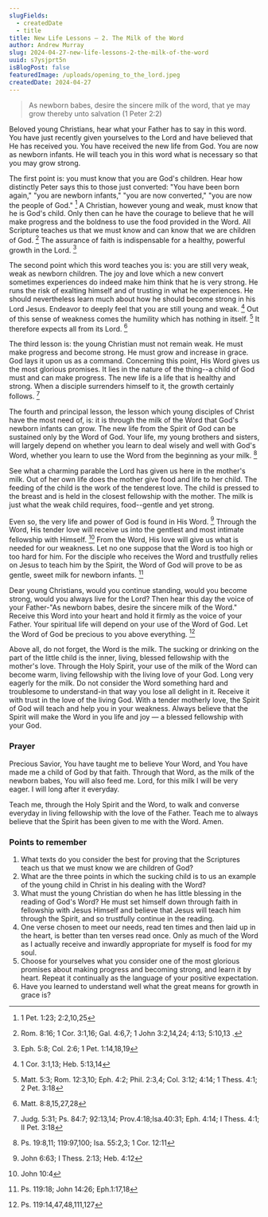 ```yaml
---
slugFields:
  - createdDate
  - title
title: New Life Lessons – 2. The Milk of the Word
author: Andrew Murray
slug: 2024-04-27-new-life-lessons-2-the-milk-of-the-word
uuid: s7ysjprt5n
isBlogPost: false
featuredImage: /uploads/opening_to_the_lord.jpeg
createdDate: 2024-04-27
---
```

> As newborn babes, desire the sincere milk of the word, that ye may grow thereby unto salvation (1 Peter 2:2)

Beloved young Christians, hear what your Father has to say in this word. You have just recently given yourselves to the Lord and have believed that He has received you. You have received the new life from God. You are now as newborn infants. He will teach you in this word what is necessary so that you may grow strong.

The first point is: you must know that you are God's children. Hear how distinctly Peter says this to those just converted: "You have been born again," "you are newborn infants," "you are now converted," "you are now the people of God." [^1] A Christian, however young and weak, must know that he is God's child. Only then can he have the courage to believe that he will make progress and the boldness to use the food provided in the Word. All Scripture teaches us that we must know and can know that we are children of God. [^2] The assurance of faith is indispensable for a healthy, powerful growth in the Lord. [^3]

The second point which this word teaches you is: you are still very weak, weak as newborn children. The joy and love which a new convert sometimes experiences do indeed make him think that he is very strong. He runs the risk of exalting himself and of trusting in what he experiences. He should nevertheless learn much about how he should become strong in his Lord Jesus. Endeavor to deeply feel that you are still young and weak. [^4] Out of this sense of weakness comes the humility which has nothing in itself. [^5] It therefore expects all from its Lord. [^6]

The third lesson is: the young Christian must not remain weak. He must make progress and become strong. He must grow and increase in grace. God lays it upon us as a command. Concerning this point, His Word gives us the most glorious promises. It lies in the nature of the thing--a child of God must and can make progress. The new life is a life that is healthy and strong. When a disciple surrenders himself to it, the growth certainly follows. [^7]

The fourth and principal lesson, the lesson which young disciples of Christ have the most need of, is: it is through the milk of the Word that God's newborn infants can grow. The new life from the Spirit of God can be sustained only by the Word of God. Your life, my young brothers and sisters, will largely depend on whether you learn to deal wisely and well with God's Word, whether you learn to use the Word from the beginning as your milk. [^8]

See what a charming parable the Lord has given us here in the mother's milk. Out of her own life does the mother give food and life to her child. The feeding of the child is the work of the tenderest love. The child is pressed to the breast and is held in the closest fellowship with the mother. The milk is just what the weak child requires, food--gentle and yet strong.

Even so, the very life and power of God is found in His Word. [^9] Through the Word, His tender love will receive us into the gentlest and most intimate fellowship with Himself. [^10] From the Word, His love will give us what is needed for our weakness. Let no one suppose that the Word is too high or too hard for him. For the disciple who receives the Word and trustfully relies on Jesus to teach him by the Spirit, the Word of God will prove to be as gentle, sweet milk for newborn infants. [^11]

Dear young Christians, would you continue standing, would you become strong, would you always live for the Lord? Then hear this day the voice of your Father-"As newborn babes, desire the sincere milk of the Word." Receive this Word into your heart and hold it firmly as the voice of your Father. Your spiritual life will depend on your use of the Word of God. Let the Word of God be precious to you above everything. [^12]

Above all, do not forget, the Word is the milk. The sucking or drinking on the part of the little child is the inner, living, blessed fellowship with the mother's love. Through the Holy Spirit, your use of the milk of the Word can become warm, living fellowship with the living love of your God. Long very eagerly for the milk. Do not consider the Word something hard and troublesome to understand-in that way you lose all delight in it. Receive it with trust in the love of the living God. With a tender motherly love, the Spirit of God will teach and help you in your weakness. Always believe that the Spirit will make the Word in you life and joy — a blessed fellowship with your God.

### Prayer

Precious Savior, You have taught me to believe Your Word, and You have made me a child of God by that faith. Through that Word, as the milk of the newborn babes, You will also feed me. Lord, for this milk I will be very eager. I will long after it everyday.

Teach me, through the Holy Spirit and the Word, to walk and converse everyday in living fellowship with the love of the Father. Teach me to always believe that the Spirit has been given to me with the Word. Amen.

### Points to remember

1. What texts do you consider the best for proving that the Scriptures teach us that we must know we are children of God?
2. What are the three points in which the sucking child is to us an example of the young child in Christ in his dealing with the Word?
3. What must the young Christian do when he has little blessing in the reading of God's Word? He must set himself down through faith in fellowship with Jesus Himself and believe that Jesus will teach him through the Spirit, and so trustfully continue in the reading.
4. One verse chosen to meet our needs, read ten times and then laid up in the heart, is better than ten verses read once. Only as much of the Word as I actually receive and inwardly appropriate for myself is food for my soul.
5. Choose for yourselves what you consider one of the most glorious promises about making progress and becoming strong, and learn it by heart. Repeat it continually as the language of your positive expectation.
6. Have you learned to understand well what the great means for growth in grace is?

    

[^1]: 1 Pet. 1:23; 2:2,10,25

[^2]: Rom. 8:16; 1 Cor. 3:1,16; Gal. 4:6,7; 1 John 3:2,14,24; 4:13; 5:10,13 .

[^3]: Eph. 5:8; Col. 2:6; 1 Pet. 1:14,18,19

[^4]: 1 Cor. 3:1,13; Heb. 5:13,14

[^5]: Matt. 5:3; Rom. 12:3,10; Eph. 4:2; Phil. 2:3,4; Col. 3:12; 4:14; 1 Thess. 4:1; 2 Pet. 3:18

[^6]: Matt. 8:8,15,27,28

[^7]: Judg. 5:31; Ps. 84:7; 92:13,14; Prov.4:18;Isa.40:31; Eph. 4:14; I Thess. 4:1; II Pet. 3:18

[^8]: Ps. 19:8,11; 119:97,100; Isa. 55:2,3; 1 Cor. 12:11

[^9]: John 6:63; I Thess. 2:13; Heb. 4:12

[^10]: John 10:4

[^11]: Ps. 119:18; John 14:26; Eph.1:17,18

[^12]: Ps. 119:14,47,48,111,127
